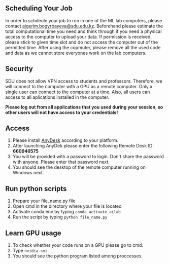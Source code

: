 ## Scheduling Your Job
In order to schdeule your job to run in one of the ML lab computers, please contact aigerim.bogyrbayeva@sdu.edu.kz. Beforehand please estimate the total computational time you need and think through if you need a physical access to the computer to upload your data. If permission is received, please stick to given time slot and do not access the computer out of the permitted time. After using the copmuter, please remove all the used code and data as we cannot store everyones work on the lab computers. 


## Security 
SDU does not allow VPN access to students and professors. Therefore, we will connect to the computer with a GPU as a remote computer. 
Only a single user can connect to the computer at a time. Also, all users can access to all aplications installed in the computer. 

**Please log out from all applications that you used during your session, so other users will not have access to your credentials!**

## Access
1. Please install [AnyDesk](https://anydesk.com/en) according to your platform. 
2. After launching AnyDek please enter the following Remote Desk ID: **660946575**
3. You will be provided with a password to login. Don't share the password with anyone. Please enter that password next. 
4. You should see the desktop of the remote computer running on Windows next. 


## Run python scripts 
1. Prepare your file_name.py file 
2. Open cmd in the directory where your file is located
3. Activate conda env by typing ```conda activate ailab```
4. Run the script by typing ```python file_name.py```



## Learn GPU usage 
1. To check whether your code runs on a GPU please go to cmd. 
2. Type ```nvidia-smi```
3. You should see the python program listed among proccesses.


